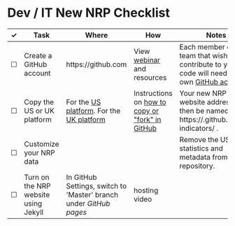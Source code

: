 # Dev / IT New NRP Checklist

<table>
  <thead>
    <tr>
      <th scope="col">&#10003;</th>
      <th scope="col">Task</th>
      <th scope="col">Where</th>
      <th scope="col">How</th>
      <th scope="col">Notes</th>
    </tr>
  </thead>
  <tr>
    <td>&#9744;</td>
    <td>Create a GitHub account</td>
    <td>https://github.com</td>
    <td>View <a href="https://www.youtube.com/watch?v=uNa9GOtM6NE">webinar</a> and <a>resources</a></td>
    <td>Each member of your team that wishes to contribute to your code will need their own <a href="https://www.youtube.com/watch?v=46T7Nbssyow">GitHub account</a>.</td>
    <td></td>
  </tr>
  <tr>
    <td>&#9744;</td>
    <td>Copy the US or UK platform</td>
    <td>For the <a href="https://github.com/GSA/sdg-indicators">US platform</a>. For the <a href="https://github.com/ONSdigital/sdg-indicators">UK platform</a></td>
    <td>Instructions on <a href="https://help.github.com/articles/fork-a-repo/">how to copy or "fork" in GitHub</a></td>
    <td>Your new NRP website address will then be named https://<your-organization>.github.io/sdg-indicators/ .</td>
  </tr>
  <tr>
    <!-- not dev-specific -->
    <td>&#9744;</td>
    <td>Customize your NRP data</td>
    <td></td>
    <td></td>
    <td>Remove the US or UK statistics and metadata from the repository.</td>
  </tr>
  <tr>
    <td>&#9744;</td>
    <td>Turn on the NRP website using Jekyll</td>
    <td>In GitHub Settings, switch to 'Master' branch under <i>GitHub pages</i></td>
    <td>hosting <a>video</a></td>
    <td></td>
  </tr>
</table>
